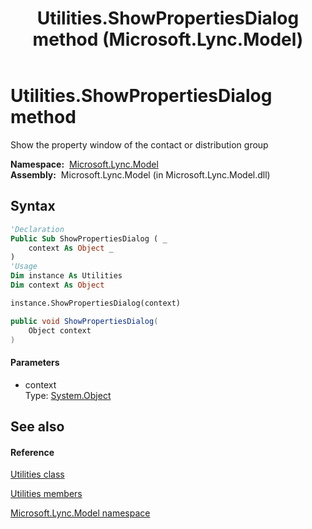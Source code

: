 ﻿---
title: Utilities.ShowPropertiesDialog method  (Microsoft.Lync.Model)
TOCTitle: 'ShowPropertiesDialog method '
ms:assetid: M:Microsoft.Lync.Model.Utilities.ShowPropertiesDialog(System.Object)_DI_3_UC_OCS14MrefLyncWPF
ms:mtpsurl: https://msdn.microsoft.com/en-us/library/microsoft.lync.model.utilities.showpropertiesdialog(v=office.15)
ms:contentKeyID: 48596743
ms.date: 07/28/2014
mtps_version: v=office.15
f1_keywords:
- Microsoft.Lync.Model.Utilities.ShowPropertiesDialog
dev_langs:
- CSharp
- JScript
- VB
- other
---

# Utilities.ShowPropertiesDialog method

Show the property window of the contact or distribution group

**Namespace:**  [Microsoft.Lync.Model](microsoft-lync-model-namespace_2.md)  
**Assembly:**  Microsoft.Lync.Model (in Microsoft.Lync.Model.dll)

## Syntax

``` vb
'Declaration
Public Sub ShowPropertiesDialog ( _
    context As Object _
)
'Usage
Dim instance As Utilities
Dim context As Object

instance.ShowPropertiesDialog(context)
```

``` csharp
public void ShowPropertiesDialog(
    Object context
)
```

#### Parameters

  - context  
    Type: [System.Object](http://msdn2.microsoft.com/en-us/library/e5kfa45b)  

## See also

#### Reference

[Utilities class](utilities-class-microsoft-lync-model_2.md)

[Utilities members](utilities-members-microsoft-lync-model_2.md)

[Microsoft.Lync.Model namespace](microsoft-lync-model-namespace_2.md)

